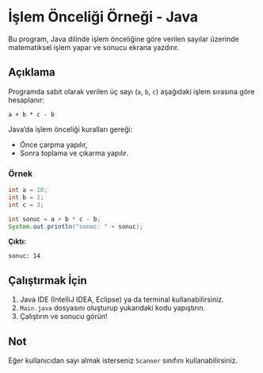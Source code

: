 # İşlem Önceliği Örneği - Java

Bu program, Java dilinde işlem önceliğine göre verilen sayılar üzerinde matematiksel işlem yapar ve sonucu ekrana yazdırır.

## Açıklama
Programda sabit olarak verilen üç sayı (`a`, `b`, `c`) aşağıdaki işlem sırasına göre hesaplanır:
```
a + b * c - b
```
Java’da işlem önceliği kuralları gereği:
- Önce çarpma yapılır,
- Sonra toplama ve çıkarma yapılır.

### Örnek
```java
int a = 10;
int b = 2;
int c = 3;

int sonuc = a + b * c - b;
System.out.println("sonuc: " + sonuc);
```

**Çıktı:**
```
sonuc: 14
```

## Çalıştırmak İçin
1. Java IDE (IntelliJ IDEA, Eclipse) ya da terminal kullanabilirsiniz.
2. `Main.java` dosyasını oluşturup yukarıdaki kodu yapıştırın.
3. Çalıştırın ve sonucu görün!

## Not
Eğer kullanıcıdan sayı almak isterseniz `Scanner` sınıfını kullanabilirsiniz.
